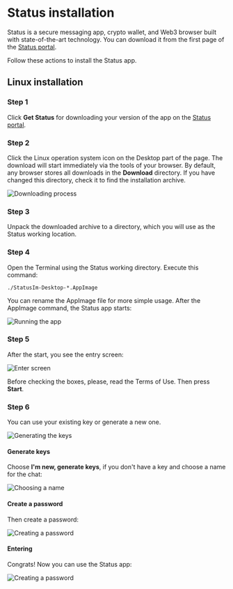 # Status installation

Status is a secure messaging app, crypto wallet, and Web3 browser built with state-of-the-art technology. You can download it from the first page of the [Status portal](https://status.im).

Follow these actions to install the Status app.

## Linux installation

### Step 1

Click **Get Status** for downloading your version of the app on the [Status portal](https://status.im).

### Step 2

Click the Linux operation system icon on the Desktop part of the page. The download will start immediately via the tools of your browser. By default, any browser stores all downloads in the **Download** directory. If you have changed this directory, check it to find the installation archive.

![Downloading process](img/download.png)

### Step 3

Unpack the downloaded archive to a directory, which you will use as the Status working location.

### Step 4

Open the Terminal using the Status working directory. Execute this command:

    ./StatusIm-Desktop-*.AppImage

You can rename the AppImage file for more simple usage. After the AppImage command, the Status app starts:

![Running the app](img/execution_command.png)

### Step 5

After the start, you see the entry screen:

![Enter screen](img/enter_screen.png)

Before checking the boxes, please, read the Terms of Use. Then press **Start**.

### Step 6

You can use your existing key or generate a new one.

![Generating the keys](img/keys.png)

#### Generate keys

Choose **I'm new, generate keys**, if you don't have a key and choose a name for the chat:

![Choosing a name](img/choose_name.png)

#### Create a password

Then create a password:

![Creating a password](img/pass_create.png)

#### Entering

Congrats! Now you can use the Status app:

![Creating a password](img/status_app.png)


